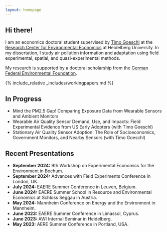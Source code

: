 ```yaml
---
layout: homepage
---
```


## Hi there!

I am an economics doctoral student supervised by [Timo Goeschl](https://www.awi.uni-heidelberg.de/en/node/270) at the [Research Center for Environmental Economics](https://www.awi.uni-heidelberg.de/en/research/environmental-economics) at Heidelberg University. In my dissertation, I study air pollution information and adaptation using field experimental, spatial, and quasi-experimental methods. 

My research is supported by a doctoral scholarship from the [German Federal Environmental Foundation](https://www.dbu.de/en/). 

{% include_relative _includes/workingpapers.md %}

## In Progress

- Mind the PM2.5 Gap! Comparing Exposure Data from Wearable Sensors and Ambient Monitors
- Wearable Air Quality Sensor Demand, Use, and Impacts: Field Experimental Evidence from US Early Adopters (with Timo Goeschl)
- Stationary Air Quality Sensor Adoption: The Role of Socioeconomics, Government Monitors, and Nearby Sensors (with Timo Goeschl)

## Recent Presentations

- **September 2024:** 9th Workshop on Experimental Economics for the Environment in Bochum. 
- **September 2024:** Advances with Field Experiments Conference in London, UK.
- **July 2024:** EAERE Summer Conference in Leuven, Belgium.
- **June 2024:** EAERE Summer School in Resource and Environmental Economics at Schloss Seggau in Austria. 
- **May 2024:** Mannheim Conference on Energy and the Environment in Mannheim.
- **June 2023:** EAERE Summer Conference in Limassol, Cyprus.
- **June 2023:** AWI Internal Seminar in Heidelberg. 
- **May 2023:** AERE Summer Conference in Portland, USA.